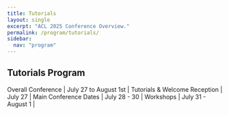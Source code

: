 ```yaml
---
title: Tutorials
layout: single
excerpt: "ACL 2025 Conference Overview."
permalink: /program/tutorials/
sidebar:
  nav: "program"
---
```


## Tutorials Program

Overall Conference | July 27 to August 1st |
Tutorials & Welcome Reception | July 27 |
Main Conference Dates | July 28 - 30 |
Workshops | July 31 - August 1 |

